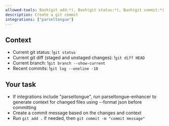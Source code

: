 ```yaml
---
allowed-tools: Bash(git add:*), Bash(git status:*), Bash(git commit:*)
description: Create a git commit
integrations: ["parseltongue"]
---
```


## Context

- Current git status: !`git status`
- Current git diff (staged and unstaged changes): !`git diff HEAD`
- Current branch: !`git branch --show-current`
- Recent commits: !`git log --oneline -10`

## Your task

- If integrations include "parseltongue", run parseltongue-enhancer to generate context for changed files using --format json before committing
- Create a commit message based on the changes and context
- Run `git add .` if needed, then `git commit -m "commit message"`
